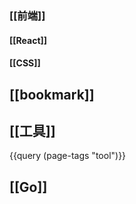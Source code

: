 ### [[前端]]
#### [[React]]
#### [[CSS]]
## [[bookmark]]
## [[工具]]
{{query (page-tags "tool")}}
## [[Go]]

